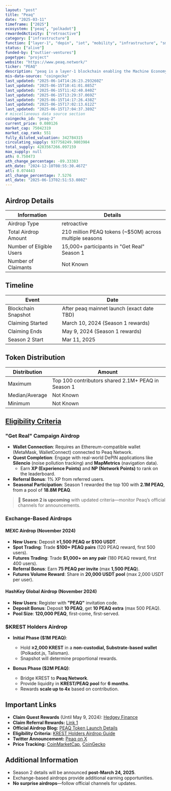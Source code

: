 ```yaml
---
layout: "post"
title: "Peaq"
date: "2025-03-11"
timeframe: ["2025"]
ecosystem: ["peaq", "polkadot"]
rewardedActivity: ["retroactive"]
category: ["infrastructure"]
function: ["layer-1", "depin", "iot", "mobility", "infrastructure", "smart-contract-platform"]
status: ["alive"]
funded-by: ["outlier-ventures"]
pagetype: "project"
website: "https://www.peaq.network/"
ticker: "PEAQ"
description: "peaq is a layer-1 blockchain enabling the Machine Economy, supporting decentralized physical infrastructure networks (DePINs) and real-world Web3 applications."
mis-data-source: "coingecko"
last_updated: "2025-06-14T14:26:23.293260Z"
last_updated: "2025-06-15T10:41:01.085Z"
last_updated: "2025-06-15T11:42:40.840Z"
last_updated: "2025-06-15T13:29:37.069Z"
last_updated: "2025-06-15T14:17:26.438Z"
last_updated: "2025-06-15T17:02:13.612Z"
last_updated: "2025-06-15T17:04:37.389Z"
# miscellaneous data source section
coingecko_id: "peaq-2"
current_price: 0.080126
market_cap: 75042319
market_cap_rank: 551
fully_diluted_valuation: 342784315
circulating_supply: 937758249.9803984
total_supply: 4283567266.097159
max_supply: null
ath: 0.750473
ath_change_percentage: -89.33383
ath_date: "2024-12-10T08:55:30.467Z"
atl: 0.074443
atl_change_percentage: 7.5276
atl_date: "2025-06-13T02:51:53.080Z"
---
```


## Airdrop Details

| Information              | Details                                                 |
| ------------------------ | ------------------------------------------------------- |
| Airdrop Type             | retroactive                                             |
| Total Airdrop Amount     | 210 million PEAQ tokens (~$50M) across multiple seasons |
| Number of Eligible Users | 15,000+ participants in "Get Real" Season 1             |
| Number of Claimants      | Not Known                                               |

## Timeline

| Event               | Date                                       |
| ------------------- | ------------------------------------------ |
| Blockchain Snapshot | After peaq mainnet launch (exact date TBD) |
| Claiming Started    | March 10, 2024 (Season 1 rewards)          |
| Claiming Ends       | May 9, 2024 (Season 1 rewards)             |
| Season 2 Start      | Mar 11, 2025                               |

## Token Distribution

| Distribution   | Amount                                             |
| -------------- | -------------------------------------------------- |
| Maximum        | Top 100 contributors shared 2.1M+ PEAQ in Season 1 |
| Median/Average | Not Known                                          |
| Minimum        | Not Known                                          |

## [Eligibility Criteria](https://www.krest.network/blog/peaq-airdrop-for-krest-holders-how-to-double-your-rewards)

### **"Get Real" Campaign Airdrop**

- **Wallet Connection**: Requires an Ethereum-compatible wallet (MetaMask, WalletConnect) connected to Peaq Network.
- **Quest Completion**: Engage with real-world DePIN applications like **Silencio** (noise pollution tracking) and **MapMetrics** (navigation data).
  - Earn **XP (Experience Points)** and **NP (Network Points)** to rank on the leaderboard.
- **Referral Bonus**: 1% XP from referred users.
- **Seasonal Participation**: Season 1 rewarded the top 100 with **2.1M PEAQ**, from a pool of **18.8M PEAQ**.

> 🔹 **Season 2 is upcoming** with updated criteria—monitor Peaq’s official channels for announcements.

### **Exchange-Based Airdrops**

#### **MEXC Airdrop (November 2024)**

- **New Users**: Deposit **≥1,500 PEAQ or $100 USDT**.
- **Spot Trading**: Trade **$100+ PEAQ pairs** (120 PEAQ reward, first 500 users).
- **Futures Trading**: Trade **$1,000+ on any pair** (180 PEAQ reward, first 400 users).
- **Referral Bonus**: Earn **75 PEAQ per invite** (max **1,500 PEAQ**).
- **Futures Volume Reward**: Share in **20,000 USDT pool** (max 2,000 USDT per user).

#### **HashKey Global Airdrop (November 2024)**

- **New Users**: Register with **"PEAQ"** invitation code.
- **Deposit Bonus**: Deposit **10 PEAQ**, get **10 PEAQ extra** (max 500 PEAQ).
- **Pool Size**: **120,000 PEAQ**, first-come, first-served.

### **$KREST Holders Airdrop**

- **Initial Phase ($1M PEAQ)**:

  - Hold **≥2,000 KREST** in a **non-custodial, Substrate-based wallet** (Polkadot.js, Talisman).
  - Snapshot will determine proportional rewards.

- **Bonus Phase ($2M PEAQ)**:
  - Bridge KREST to **Peaq Network**.
  - Provide liquidity in **KREST/PEAQ pool** for **6 months**.
  - Rewards **scale up to 4x** based on contribution.

## Important Links

- **Claim Quest Rewards** (Until May 9, 2024): [Hedgey Finance](https://app.hedgey.finance/claim/a04cde54-16d7-44f6-a220-b5cc758648fe)
- **Claim Referral Rewards:** [Link 1](https://app.hedgey.finance/claim/13a16567-db7b-4a91-8a4a-939faab8348a)
- **Official Airdrop Blog:** [PEAQ Token Launch Details](https://www.peaq.network/blog/the-peaq-token-launch-all-you-need-to-know)
- **Eligibility Criteria:** [KREST Holders Airdrop Guide](https://www.krest.network/blog/peaq-airdrop-for-krest-holders-how-to-double-your-rewards)
- **Twitter Announcement:** [Peaq on X](https://x.com/peaq/status/1899166100119867867)
- **Price Tracking:** [CoinMarketCap](https://coinmarketcap.com/currencies/peaq), [CoinGecko](https://www.coingecko.com/en/coins/peaq)

## Additional Information

- Season 2 details will be announced **post-March 24, 2025**.
- Exchange-based airdrops provide additional earning opportunities.
- **No surprise airdrops**—follow official channels for updates.